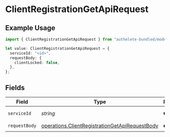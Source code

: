 # ClientRegistrationGetApiRequest

## Example Usage

```typescript
import { ClientRegistrationGetApiRequest } from "authelete-bundled/models/operations";

let value: ClientRegistrationGetApiRequest = {
  serviceId: "<id>",
  requestBody: {
    clientLocked: false,
  },
};
```

## Fields

| Field                                                                                                            | Type                                                                                                             | Required                                                                                                         | Description                                                                                                      |
| ---------------------------------------------------------------------------------------------------------------- | ---------------------------------------------------------------------------------------------------------------- | ---------------------------------------------------------------------------------------------------------------- | ---------------------------------------------------------------------------------------------------------------- |
| `serviceId`                                                                                                      | *string*                                                                                                         | :heavy_check_mark:                                                                                               | A service ID.                                                                                                    |
| `requestBody`                                                                                                    | [operations.ClientRegistrationGetApiRequestBody](../../models/operations/clientregistrationgetapirequestbody.md) | :heavy_check_mark:                                                                                               | N/A                                                                                                              |